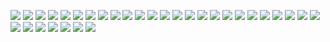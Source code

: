 ![](https://raw.githubusercontent.com/ji92/markdown_picture/master/images/20231201204627.png)
![](https://raw.githubusercontent.com/ji92/markdown_picture/master/images/20231201204657.png)
![](https://raw.githubusercontent.com/ji92/markdown_picture/master/images/20231201204724.png)
![](https://raw.githubusercontent.com/ji92/markdown_picture/master/images/20231201204754.png)
![](https://raw.githubusercontent.com/ji92/markdown_picture/master/images/20231201204818.png)
![](https://raw.githubusercontent.com/ji92/markdown_picture/master/images/20231201204847.png)
![](https://raw.githubusercontent.com/ji92/markdown_picture/master/images/20231201204911.png)
![](https://raw.githubusercontent.com/ji92/markdown_picture/master/images/20231201204948.png)
![](https://raw.githubusercontent.com/ji92/markdown_picture/master/images/20231201205021.png)
![](https://raw.githubusercontent.com/ji92/markdown_picture/master/images/20231201205048.png)
![](https://raw.githubusercontent.com/ji92/markdown_picture/master/images/20231201205135.png)
![](https://raw.githubusercontent.com/ji92/markdown_picture/master/images/20231201205209.png)
![](https://raw.githubusercontent.com/ji92/markdown_picture/master/images/20231201205244.png)
![](https://raw.githubusercontent.com/ji92/markdown_picture/master/images/20231201205324.png)
![](https://raw.githubusercontent.com/ji92/markdown_picture/master/images/20231201205351.png)
![](https://raw.githubusercontent.com/ji92/markdown_picture/master/images/20231201205459.png)
![](https://raw.githubusercontent.com/ji92/markdown_picture/master/images/20231201205523.png)
![](https://raw.githubusercontent.com/ji92/markdown_picture/master/images/20231201205615.png)
![](https://raw.githubusercontent.com/ji92/markdown_picture/master/images/20231201205631.png)
![](https://raw.githubusercontent.com/ji92/markdown_picture/master/images/20231201205654.png)
![](https://raw.githubusercontent.com/ji92/markdown_picture/master/images/20231201205724.png)
![](https://raw.githubusercontent.com/ji92/markdown_picture/master/images/20231201205748.png)
![](https://raw.githubusercontent.com/ji92/markdown_picture/master/images/20231201205806.png)
![](https://raw.githubusercontent.com/ji92/markdown_picture/master/images/20231201205831.png)
![](https://raw.githubusercontent.com/ji92/markdown_picture/master/images/20231201205908.png)
![](https://raw.githubusercontent.com/ji92/markdown_picture/master/images/20231201205926.png)
![](https://raw.githubusercontent.com/ji92/markdown_picture/master/images/20231201205947.png)
![](https://raw.githubusercontent.com/ji92/markdown_picture/master/images/20231201210246.png)
![](https://raw.githubusercontent.com/ji92/markdown_picture/master/images/20231201210330.png)
![](https://raw.githubusercontent.com/ji92/markdown_picture/master/images/20231201210351.png)
![](https://raw.githubusercontent.com/ji92/markdown_picture/master/images/20231201210412.png)
![](https://raw.githubusercontent.com/ji92/markdown_picture/master/images/20231201210440.png)
